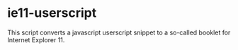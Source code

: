 # ie11-userscript
This script converts a javascript userscript snippet to a so-called booklet for Internet Explorer 11.
